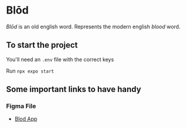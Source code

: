 # Blōd

*Blōd* is an old english word. Represents the modern english _blood_ word.

## To start the project

You'll need an `.env` file with the correct keys

Run `npx expo start`

## Some important links to have handy

### Figma File
- [Blod App](https://www.figma.com/file/c44xbAYVzL9BMFPvRqpmYC/Untitled?type=design&node-id=114-735&t=YCaUaQpO13hnO8xY-0)
